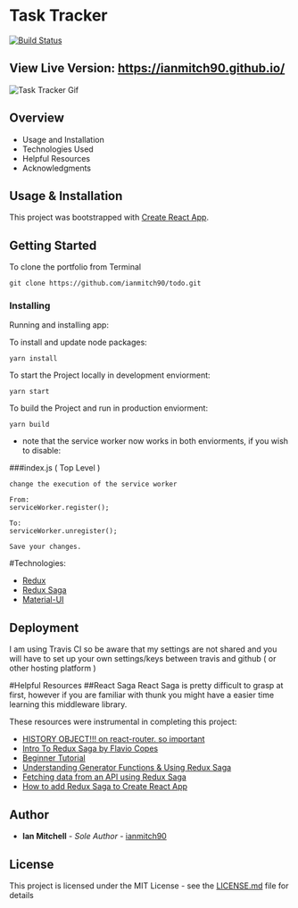 # Task Tracker 
[![Build Status](https://travis-ci.org/ianmitch90/todo.svg?branch=master)](https://travis-ci.org/ianmitch90/todo)
## View Live Version: https://ianmitch90.github.io/

![Task Tracker Gif](https://thumbs.gfycat.com/ImmediateRaggedEuropeanfiresalamander-size_restricted.gif)

## Overview

* Usage and Installation
* Technologies Used
* Helpful Resources
* Acknowledgments

## Usage & Installation

This project was bootstrapped with [Create React App](https://github.com/facebook/create-react-app).

## Getting Started

To clone the portfolio from Terminal

```
git clone https://github.com/ianmitch90/todo.git
```
### Installing

Running and installing app:

To install and update node packages:

```
yarn install
```

To start the Project locally in development enviorment:
```
yarn start
```

To build the Project and run in production enviorment:
```
yarn build
```
* note that the service worker now works in both enviorments, if you wish to disable:

###index.js ( Top Level )
```
change the execution of the service worker

From:
serviceWorker.register();

To:
serviceWorker.unregister();

Save your changes.
```
#Technologies:
* [Redux](https://redux.js.org/)
* [Redux Saga](https://redux-saga.js.org/)
* [Material-UI](https://material-ui.com/)

## Deployment

I am using Travis CI so be aware that my settings are not shared and you will have to set up your own settings/keys between travis and github ( or other hosting platform )

#Helpful Resources
##React Saga
React Saga is pretty difficult to grasp at first, however if you are familiar with thunk you might have a easier time learning this middleware library.

These resources were instrumental in completing this project:

* [HISTORY OBJECT!!! on react-router. so important](https://github.com/ReactTraining/react-router/blob/master/packages/react-router/docs/api/history.md)
* [Intro To Redux Saga by Flavio Copes](https://flaviocopes.com/redux-saga/)
* [Beginner Tutorial](https://redux-saga.js.org/docs/introduction/BeginnerTutorial.html)
* [Understanding Generator Functions & Using Redux Saga](https://www.youtube.com/watch?v=o3A9EvMspig)
* [Fetching data from an API using Redux Saga](https://www.youtube.com/watch?v=jQ4YD7Ip6T4)
* [How to add Redux Saga to Create React App](https://www.youtube.com/watch?v=Bq_Hkj-G-4c)

## Author

* **Ian Mitchell** - *Sole Author* - [ianmitch90](https://github.com/ianmitch90)

## License

This project is licensed under the MIT License - see the [LICENSE.md](LICENSE.md) file for details

